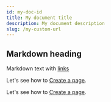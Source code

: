 ```yaml
---
id: my-doc-id
title: My document title
description: My document description
slug: /my-custom-url
---
```


## Markdown heading

Markdown text with [links](./hello.md)

Let's see how to [Create a page](/docs/tutorial-basics/create-a-page).

Let's see how to [Create a page](./tutorial-basics/create-a-page.md).
